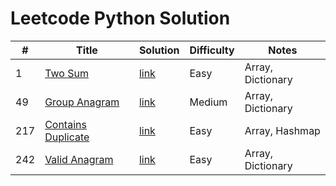 # Leetcode Python Solution

| # | Title | Solution | Difficulty | Notes |
|---| ----- | -------- | ---------- | ----- |
| 1 | [Two Sum](https://leetcode.com/problems/two-sum/description/) | [link](https://github.com/Vincenttrant/leetcode/blob/main/Python/1_Two_Sum.py) | Easy | Array, Dictionary |
| 49 | [Group Anagram](https://leetcode.com/problems/group-anagrams/) | [link](https://github.com/Vincenttrant/leetcode/blob/main/Python/49_Group_Anagram.py) | Medium | Array, Dictionary |
| 217 | [Contains Duplicate](https://leetcode.com/problems/contains-duplicate/description/) | [link](https://github.com/Vincenttrant/leetcode/blob/main/Python/217_Contains_Duplicate.py) | Easy | Array, Hashmap |
| 242 | [Valid Anagram](https://leetcode.com/problems/valid-anagram/description/) | [link](https://github.com/Vincenttrant/leetcode/blob/main/Python/242_Valid_Anagram.py) | Easy | Array, Dictionary |
